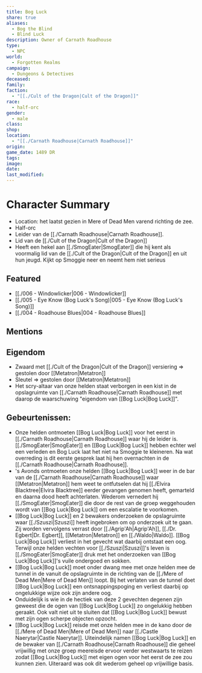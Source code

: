 ```yaml
---
title: Bog Luck
share: true
aliases:
  - Bog the Blind
  - Blind Luck
description: Owner of Carnath Roadhouse
type:
  - NPC
world:
  - Forgotten Realms
campaign:
  - Dungeons & Detectives
deceased: 
family: 
faction:
  - "[[./Cult of the Dragon|Cult of the Dragon]]"
race:
  - half-orc
gender:
  - male
class: 
shop: 
location:
  - "[[./Carnath Roadhouse|Carnath Roadhouse]]"
origin: 
game_date: 1489 DR
tags: 
image: 
date: 
last_modified: 
---
```

# Character Summary
- Location: het laatst gezien in Mere of Dead Men varend richting de zee.
- Half-orc
- Leider van de [[./Carnath Roadhouse|Carnath Roadhouse]]. 
- Lid van de [[./Cult of the Dragon|Cult of the Dragon]]
- Heeft een hekel aan [[./SmogEater|SmogEater]] die hij kent als voormalig lid van de [[./Cult of the Dragon|Cult of the Dragon]] en uit hun jeugd. Kijkt op Smoggie neer en neemt hem niet serieus
## Featured
- [[./006 - Windowlicker|006 - Windowlicker]]
- [[./005 - Eye Know (Bog Luck's Song)|005 - Eye Know (Bog Luck's Song)]]
- [[./004 - Roadhouse Blues|004 - Roadhouse Blues]]

## Mentions

## Eigendom
- Zwaard met [[./Cult of the Dragon|Cult of the Dragon]] versiering => gestolen door [[Metatron|Metatron]]
- Sleutel => gestolen door [[Metatron|Metatron]]
- Het scry-altaar van onze helden staat verborgen in een kist in de opslagruimte van [[./Carnath Roadhouse|Carnath Roadhouse]] met daarop de waarschuwing "eigendom van [[Bog Luck|Bog Luck]]".

## Gebeurtenissen:
- Onze helden ontmoeten [[Bog Luck|Bog Luck]] voor het eerst in [[./Carnath Roadhouse|Carnath Roadhouse]] waar hij de leider is. [[./SmogEater|SmogEater]] en [[Bog Luck|Bog Luck]] hebben echter wel een verleden en Bog Luck laat het niet na Smoggie te kleineren. Na wat overreding is dit eerste gesprek laat hij hen overnachten in de [[./Carnath Roadhouse|Carnath Roadhouse]].
- 's Avonds ontmoeten onze helden [[Bog Luck|Bog Luck]] weer in de bar van de [[./Carnath Roadhouse|Carnath Roadhouse]] waar [[Metatron|Metatron]] hem weet te ontfutselen dat hij [[./Elvira Blacktree|Elvira Blacktree]] eerder gevangen genomen heeft, gemarteld en daarna dood heeft achterlaten. Wederom vernedert hij [[./SmogEater|SmogEater]] die door de rest van de groep weggehouden wordt van [[Bog Luck|Bog Luck]] om een escalatie te voorkomen.
- [[Bog Luck|Bog Luck]] en 2 bewakers onderzoeken de opslagruimte waar [[./Szuszi|Szuszi]] heeft ingebroken om op onderzoek uit te gaan. Zij worden vervolgens verrast door [[./Agrip'Ah|Agrip'Ah]], [[./Dr. Egbert|Dr. Egbert]], [[Metatron|Metatron]] en [[./Waldo|Waldo]]. [[Bog Luck|Bog Luck]] verliest in het gevecht wat daarbij ontstaat een oog. Terwijl onze helden vechten voor [[./Szuszi|Szuszi]]'s leven is [[./SmogEater|SmogEater]] druk met het onderzoeken van [[Bog Luck|Bog Luck]]'s vuile ondergoed en sokken. 
- [[Bog Luck|Bog Luck]] moet onder dwang mee met onze helden mee de tunnel in de vanuit de opslagruimte in de richting van de [[./Mere of Dead Men|Mere of Dead Men]] loopt. Bij het verlaten van de tunnel doet [[Bog Luck|Bog Luck]] een ontsnappingspoging en verliest daarbij op ongelukkige wijze ook zijn andere oog.
- Onduidelijk is wie in de hectiek van deze 2 gevechten degenen zijn geweest die de ogen van [[Bog Luck|Bog Luck]] zo ongelukkig hebben geraakt. Ook valt niet uit te sluiten dat [[Bog Luck|Bog Luck]] bewust met zijn ogen scherpe objecten opzocht. 
- [[Bog Luck|Bog Luck]] reisde met onze helden mee in de kano door de [[./Mere of Dead Men|Mere of Dead Men]] naar [[./Castle Naerytar|Castle Naerytar]]. Uiteindelijk namen [[Bog Luck|Bog Luck]] en de bewaker van [[./Carnath Roadhouse|Carnath Roadhouse]] die geheel vrijwillig met onze groep meereisde ervoor verder westwaarts te reizen zodat [[Bog Luck|Bog Luck]] met eigen ogen voor het eerst de zee zou kunnen zien. Uiteraard was ook dit wederom geheel op vrijwillige basis.

